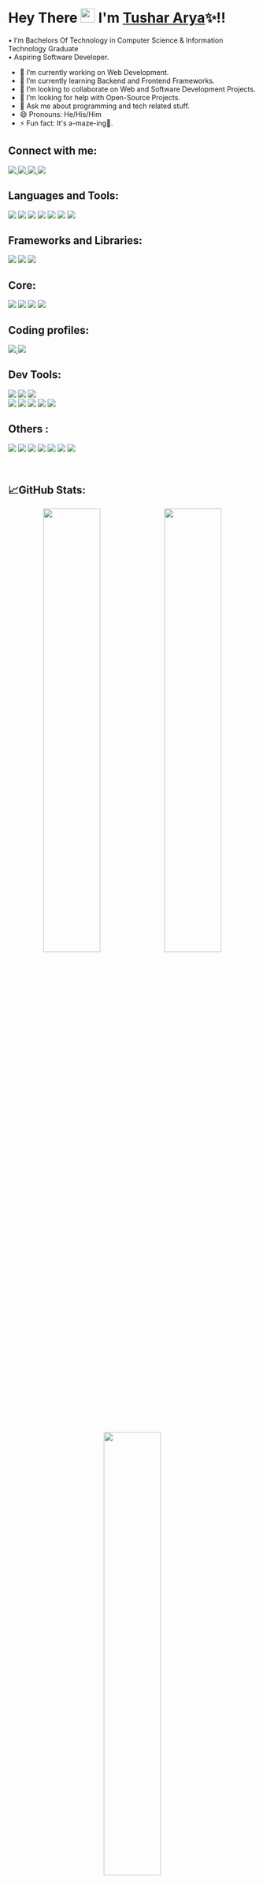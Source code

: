 #  Hey There <img src="https://github.com/TheDudeThatCode/TheDudeThatCode/blob/master/Assets/Hi.gif" width="29px"> I'm [Tushar Arya](https://bit.ly/3gGMsHs)✨!!

• I’m Bachelors Of Technology in Computer Science & Information Technology Graduate <br />
• Aspiring Software Developer.

- 🔭 I’m currently working on Web Development.
- 🌱 I’m currently learning Backend and Frontend Frameworks.
- 👯 I’m looking to collaborate on Web and Software Development Projects.
- 🤔 I’m looking for help with Open-Source Projects.
- 💬 Ask me about programming and tech related stuff.
- 😄 Pronouns: He/His/Him
- ⚡ Fun fact: It's a-maze-ing🌠.

## Connect with me:

<p>
  <a href="https://TusharArya.github.io">
    <img src="https://img.shields.io/badge/Portfolio-8B4091?style=for-the-badge&logo=logoColor=white" />
  </a>
  <a href="https://linkedin.com/in/tushar-arya-868b09190">
    <img src="https://img.shields.io/badge/LinkedIn-0A66C2?style=for-the-badge&logo=linkedin&logoColor=white" />
  </a>
  <a href="mailto:aryatushar748@gmail.com">
    <img src="https://img.shields.io/badge/Gmail-FF5733?style=for-the-badge&logo=gmail&logoColor=white" />
  </a>
  <a href="https://twitter.com/TusharArya77?s=08">
    <img src="https://img.shields.io/badge/Twitter-1DA1F2?style=for-the-badge&logo=twitter&logoColor=white" />
  </a>
</p>

## Languages and Tools:

<p>
  <img src="https://img.shields.io/badge/Java-C70039?style=for-the-badge&logo=java8&logoColor=white" />
  <img src="https://img.shields.io/badge/Python-3776AB?style=for-the-badge&logo=python&logoColor=white" />
  <img src="https://img.shields.io/badge/HTML5-E34F26?style=for-the-badge&logo=html5&logoColor=white" />
  <img src="https://img.shields.io/badge/CSS3-1572B6?style=for-the-badge&logo=css3&logoColor=white" />
  <img src="https://img.shields.io/badge/Sass-CC6699?style=for-the-badge&logo=sass&logoColor=white" />
  <img src="https://img.shields.io/badge/JavaScript-black?style=for-the-badge&logo=javascript&logoColor=F7DF1E" />
  <img src="https://img.shields.io/badge/SQL-00000F?style=for-the-badge&logo=sql&logoColor=white" />
</p>

## Frameworks and Libraries:

<p>
  <img src="https://img.shields.io/badge/Bootstrap-563D7C?style=for-the-badge&logo=bootstrap&logoColor=white" />
  <img src="https://img.shields.io/badge/Tailwind_CSS-38B2AC?style=for-the-badge&logo=tailwind-css&logoColor=white" />
  <img src="https://img.shields.io/badge/Django-62D94A?style=for-the-badge&logo=django&logoColor=white" />
</p>

## Core:

<p>
  <img src="https://img.shields.io/badge/DSA-B1B1B1?style=for-the-badge&logo=DSA&logoColor=white" />
  <img src="https://img.shields.io/badge/OOPS-808080?style=for-the-badge&logo=OOPS&logoColor=white" />
  <img src="https://img.shields.io/badge/DBMS-5B5B5B?style=for-the-badge&logo=DBMS&logoColor=white" />
  <img src="https://img.shields.io/badge/Computer Networks-353535?style=for-the-badge&logo=ComputerNetworks&logoColor=white" />
</p>

## Coding profiles:

<p>
  <a href="https://www.hackerrank.com/aryatushar748?hr_r=1">
    <img src="https://img.shields.io/badge/-Hackerrank-2EC866?style=for-the-badge&logo=HackerRank&logoColor=white" />
  </a>
  <a href="https://leetcode.com/TusharArya">
    <img src="https://img.shields.io/badge/-LeetCode-FFA116?style=for-the-badge&logo=LeetCode&logoColor=black" />
  </a>
</p>

## Dev Tools:

<p>
  <img src="https://img.shields.io/badge/VS%20Code-100000.svg?&style=for-the-badge&logo=visual-studio-code" />
  <img src="https://img.shields.io/badge/IntelliJ_IDEA-000000.svg?style=for-the-badge&logo=intellij-idea" />
  <img src="https://img.shields.io/badge/Android_Studio-100000?style=for-the-badge&logo=android-studio" />
  <br>
  <img src="https://img.shields.io/badge/-Git-100000?&style=for-the-badge&logo=git" />
  <img src="https://img.shields.io/badge/GitHub-100000?style=for-the-badge&logo=github" />
  <img src="https://img.shields.io/badge/GitLab-100000?style=for-the-badge&logo=gitlab" />
  <img src="https://img.shields.io/badge/Postman-100000?style=for-the-badge&logo=Postman" />
  <img src="https://img.shields.io/badge/Jira-100000?style=for-the-badge&logo=Jira" />
  
</p>

## Others :

<p>
  <img src="https://img.shields.io/badge/Linux-000000.svg?style=for-the-badge&logo=Linux&logoColor=lightgrey" />
  <img src="https://img.shields.io/badge/XML-100000?style=for-the-badge&logo=XML&logoColor=lightgrey" />
  <img src="https://img.shields.io/badge/JSON-100000?&style=for-the-badge&logo=JSON&logoColor=lightgrey" />
  <img src="https://img.shields.io/badge/Kafka-100000?style=for-the-badge&logo=Kafka&logoColor=lightgrey" />
  <img src="https://img.shields.io/badge/YAML-100000?style=for-the-badge&logo=YAML&logoColor=lightgrey" />
  <img src="https://img.shields.io/badge/Cron-100000?style=for-the-badge&logo=Cron&logoColor=lightgrey" />
  <img src="https://img.shields.io/badge/Docker-100000?style=for-the-badge&logo=Docker&logoColor=lightgrey" />
</p>

<br />

## 📈GitHub Stats:

<p align="center">
  <img width="48%" src="https://github-readme-stats.vercel.app/api?username=TusharArya&show_icons=true&include_all_commits=true&theme=react" />
  <img width="48%" src="https://github-readme-streak-stats.herokuapp.com/?user=TusharArya&theme=react" />
  <img width="48%" align="center" src="https://github-readme-stats.vercel.app/api/top-langs/?username=TusharArya&layout=compact&theme=react" />
</p>

<br />

<p align="center"> 
  Visitor Count<br>
  <img src="https://profile-counter.glitch.me/TusharArya/count.svg" />
</p>

### :zap: Recent Activity

<!--START_SECTION:activity-->
<!-- 1. 🎉 Merged PR [#214](https://github.com/bradmccoydev/mentoring/pull/214) in [bradmccoydev/mentoring](https://github.com/bradmccoydev/mentoring)
2. 🎉 Merged PR [#210](https://github.com/bradmccoydev/mentoring/pull/210) in [bradmccoydev/mentoring](https://github.com/bradmccoydev/mentoring)
3. 🗣 Commented on [#3224](https://github.com/oam-dev/kubevela/issues/3224) in [oam-dev/kubevela](https://github.com/oam-dev/kubevela)
4. 🗣 Commented on [#441](https://github.com/cncf/glossary/issues/441) in [cncf/glossary](https://github.com/cncf/glossary)
5. 🗣 Commented on [#21](https://github.com/dokc/dokc.github.io/issues/21) in [dokc/dokc.github.io](https://github.com/dokc/dokc.github.io) -->
<!--END_SECTION:activity-->
